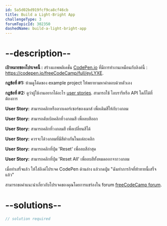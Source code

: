 ```yaml
---
id: 5a5d02bd919fcf9ca8cf46cb
title: Build a Light-Bright App
challengeType: 3
forumTopicId: 302350
dashedName: build-a-light-bright-app
---
```


# --description--

**เป้าหมายของโปรเจคนี้ :** สร้างแอพพลิเคชั่น [CodePen.io](https://codepen.io) ที่มีการทำงานเหมือนกับลิงค์นี้ : <https://codepen.io/freeCodeCamp/full/eyLYXE>.

**กฏข้อที่ #1:** ห้ามดูโค้ดของ example project ให้พยายามหาคำตอบด้วยตัวเอง

**กฏข้อที่ #2:** ดูว่าผู้ใช้งานอยากได้อะไร [user stories](https://en.wikipedia.org/wiki/User_story). สามารถใช้ ไลบรารีหรือ API ใดก็ได้ที่ต้องการ

**User Story:** สามารถคลิกหรือลากเคอร์เซอร์ของเมาส์ เพื่อเติมสีให้กับวงกลม

**User Story:** สามารถดับเบิลคลิกที่วงกลมสี เพื่อลบสีออก

**User Story:** สามารถคลิกที่วงกลมสี เพื่อเปลี่ยนสีได้

**User Story:** ควรจะได้วงกลมที่มีสีต่างกันในแต่ละคลิก

**User Story:** สามารถคลิกที่ปุ่ม 'Reset' เพื่อลบสีล่าสุด

**User Story:** สามารถคลิกที่ปุ่ม 'Reset All' เพื่อลบสีทั้งหมดออกจากวงกลม

เมื่อทำเสร็จแล้ว ให้ใส่ลิงค์โปรเจค CodePen ด้านล่าง แล้วกดปุุ่ม "ฉันทำภารกิจที่ท้าทายนี้เสร็จแล้ว"

สามารถขอคำแนะนำเกี่ยวกับโปรเจคของคุณโดยการแชร์ลงใน forum [freeCodeCamp forum](https://forum.freecodecamp.org/c/project-feedback/409).

# --solutions--

```js
// solution required
```

